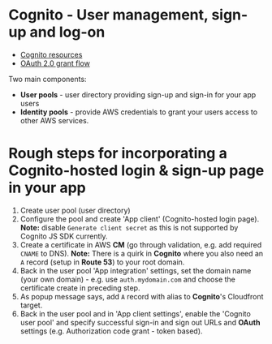 # Cognito - User management, sign-up and log-on

* [Cognito resources](https://aws.amazon.com/cognito/dev-resources/)
* [OAuth 2.0 grant flow](assets/cognito_oauth_grant_flow.png)

Two main components:
* **User pools** - user directory providing sign-up and sign-in for your app users
* **Identity pools** - provide AWS credentials to grant your users access to other AWS services.

# Rough steps for incorporating a Cognito-hosted login & sign-up page in your app

1. Create user pool (user directory)
1. Configure the pool and create 'App client' (Cognito-hosted login page). **Note:** disable `Generate client secret` as this is not supported by Cognito JS SDK currently.
1. Create a certificate in AWS **CM** (go through validation, e.g. add required `CNAME` to DNS). **Note:** There is a quirk in **Cognito** where you also need an `A` record (setup in **Route 53**) to your root domain.
1. Back in the user pool 'App integration' settings, set the domain name (your own domain) - e.g. use `auth.mydomain.com` and choose the certificate create in preceding step.
1. As popup message says, add `A` record with alias to **Cognito**'s Cloudfront target.
1. Back in the user pool and in 'App client settings', enable the 'Cognito user pool' and specify successful sign-in and sign out URLs and __OAuth__ settings (e.g. Authorization code grant - token based).